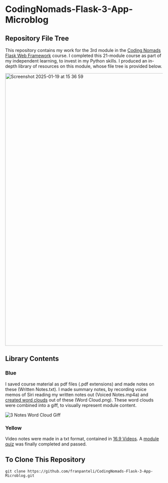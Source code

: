 # CodingNomads-Flask-3-App-Microblog
## Repository File Tree
This repository contains my work for the 3rd module in the [Coding Nomads Flask Web Framework](https://codingnomads.com/course/python-flask-web-framework) course. I completed this 21-module course as part of my independent learning, to invest in my Python skills. I produced an in-depth library of resources on this module, whose file tree is provided below. 

<img width="872" alt="Screenshot 2025-01-19 at 15 36 59" src="https://github.com/user-attachments/assets/8309c226-2038-44e6-9e5e-b5e80d7c90d6" />

## Library Contents
### Blue
I saved course material as pdf files (.pdf extensions) and made notes on these (Written Notes.txt). I made summary notes, by recording voice memos of Siri reading my written notes out (Voiced Notes.mp4a) and [created word clouds](https://wordart.com/create) out of these (Word Cloud.png). These word clouds were combined into a giff, to visually represent module content.

![3 Notes Word Cloud Giff](https://github.com/user-attachments/assets/9220b402-1b79-459a-af00-5bfa5395bee6)

### Yellow
Video notes were made in a txt format, contained in [16.9 Videos](https://github.com/franpanteli/CodingNomads-Flask-16-Performance-Optimisation/tree/main/16.9%20Videos). A [module quiz](https://github.com/franpanteli/CodingNomads-Flask-16-Performance-Optimisation/blob/main/16.10%20Quizzes/16.10%20Quiz%20Representing%20Content.pdf) was finally completed and passed. 

## To Clone This Repository
```
git clone https://github.com/franpanteli/CodingNomads-Flask-3-App-Microblog.git
```
